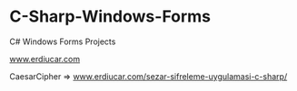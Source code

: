 # C-Sharp-Windows-Forms
C# Windows Forms Projects

www.erdiucar.com

CaesarCipher => www.erdiucar.com/sezar-sifreleme-uygulamasi-c-sharp/
